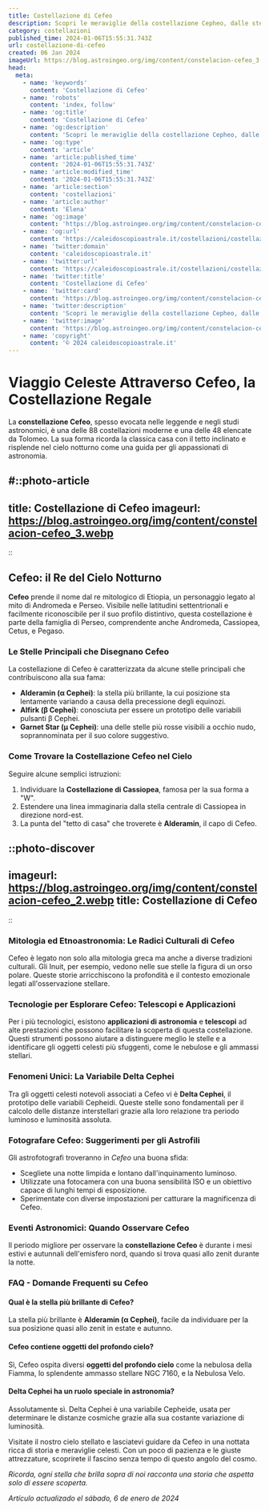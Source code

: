 ```yaml
---
title: Costellazione di Cefeo
description: Scopri le meraviglie della costellazione Cepheo, dalle stelle principali ai miti affascinanti. Avventurati nellastrologia notturna!
category: costellazioni
published_time: 2024-01-06T15:55:31.743Z
url: costellazione-di-cefeo
created: 06 Jan 2024
imageUrl: https://blog.astroingeo.org/img/content/constelacion-cefeo_3.webp
head:
  meta:
    - name: 'keywords'
      content: 'Costellazione di Cefeo'
    - name: 'robots'
      content: 'index, follow'
    - name: 'og:title'
      content: 'Costellazione di Cefeo'
    - name: 'og:description'
      content: 'Scopri le meraviglie della costellazione Cepheo, dalle stelle principali ai miti affascinanti. Avventurati nellastrologia notturna!'
    - name: 'og:type'
      content: 'article'
    - name: 'article:published_time'
      content: '2024-01-06T15:55:31.743Z'
    - name: 'article:modified_time'
      content: '2024-01-06T15:55:31.743Z'
    - name: 'article:section'
      content: 'costellazioni'
    - name: 'article:author'
      content: 'Elena'
    - name: 'og:image'
      content: 'https://blog.astroingeo.org/img/content/constelacion-cefeo_3.webp'
    - name: 'og:url'
      content: 'https://caleidoscopioastrale.it/costellazioni/costellazione-di-cefeo'
    - name: 'twitter:domain'
      content: 'caleidoscopioastrale.it'
    - name: 'twitter:url'
      content: 'https://caleidoscopioastrale.it/costellazioni/costellazione-di-cefeo'
    - name: 'twitter:title'
      content: 'Costellazione di Cefeo'
    - name: 'twitter:card'
      content: 'https://blog.astroingeo.org/img/content/constelacion-cefeo_3.webp'
    - name: 'twitter:description'
      content: 'Scopri le meraviglie della costellazione Cepheo, dalle stelle principali ai miti affascinanti. Avventurati nellastrologia notturna!'
    - name: 'twitter:image'
      content: 'https://blog.astroingeo.org/img/content/constelacion-cefeo_3.webp'
    - name: 'copyright'
      content: '© 2024 caleidoscopioastrale.it'
---
```

# Viaggio Celeste Attraverso Cefeo, la Costellazione Regale

La **constellazione Cefeo**, spesso evocata nelle leggende e negli studi astronomici, è una delle 88 costellazioni moderne e una delle 48 elencate da Tolomeo. La sua forma ricorda la classica casa con il tetto inclinato e risplende nel cielo notturno come una guida per gli appassionati di astronomia.

#::photo-article
---
title: Costellazione di Cefeo
imageurl: https://blog.astroingeo.org/img/content/constelacion-cefeo_3.webp
---
::

## Cefeo: il Re del Cielo Notturno

**Cefeo** prende il nome dal re mitologico di Etiopia, un personaggio legato al mito di Andromeda e Perseo. Visibile nelle latitudini settentrionali e facilmente riconoscibile per il suo profilo distintivo, questa costellazione è parte della famiglia di Perseo, comprendente anche Andromeda, Cassiopea, Cetus, e Pegaso.

### Le Stelle Principali che Disegnano Cefeo

La costellazione di Cefeo è caratterizzata da alcune stelle principali che contribuiscono alla sua fama:

- **Alderamin (α Cephei)**: la stella più brillante, la cui posizione sta lentamente variando a causa della precessione degli equinozi.
- **Alfirk (β Cephei)**: conosciuta per essere un prototipo delle variabili pulsanti β Cephei.
- **Garnet Star (μ Cephei)**: una delle stelle più rosse visibili a occhio nudo, soprannominata per il suo colore suggestivo.

### Come Trovare la Costellazione Cefeo nel Cielo

Seguire alcune semplici istruzioni:

1. Individuare la **Costellazione di Cassiopea**, famosa per la sua forma a "W".
2. Estendere una linea immaginaria dalla stella centrale di Cassiopea in direzione nord-est.
3. La punta del "tetto di casa" che troverete è **Alderamin**, il capo di Cefeo.

::photo-discover
---
imageurl: https://blog.astroingeo.org/img/content/constelacion-cefeo_2.webp
title: Costellazione di Cefeo
---
::

### Mitologia ed Etnoastronomia: Le Radici Culturali di Cefeo

Cefeo è legato non solo alla mitologia greca ma anche a diverse tradizioni culturali. Gli Inuit, per esempio, vedono nelle sue stelle la figura di un orso polare. Queste storie arricchiscono la profondità e il contesto emozionale legati all'osservazione stellare.

### Tecnologie per Esplorare Cefeo: Telescopi e Applicazioni

Per i più tecnologici, esistono **applicazioni di astronomia** e **telescopi** ad alte prestazioni che possono facilitare la scoperta di questa costellazione. Questi strumenti possono aiutare a distinguere meglio le stelle e a identificare gli oggetti celesti più sfuggenti, come le nebulose e gli ammassi stellari.

### Fenomeni Unici: La Variabile Delta Cephei

Tra gli oggetti celesti notevoli associati a Cefeo vi è **Delta Cephei**, il prototipo delle variabili Cepheidi. Queste stelle sono fondamentali per il calcolo delle distanze interstellari grazie alla loro relazione tra periodo luminoso e luminosità assoluta.

### Fotografare Cefeo: Suggerimenti per gli Astrofili

Gli astrofotografi troveranno in *Cefeo* una buona sfida:

- Scegliete una notte limpida e lontano dall'inquinamento luminoso.
- Utilizzate una fotocamera con una buona sensibilità ISO e un obiettivo capace di lunghi tempi di esposizione.
- Sperimentate con diverse impostazioni per catturare la magnificenza di Cefeo.

### Eventi Astronomici: Quando Osservare Cefeo 

Il periodo migliore per osservare la **constellazione Cefeo** è durante i mesi estivi e autunnali dell'emisfero nord, quando si trova quasi allo zenit durante la notte.

### FAQ - Domande Frequenti su Cefeo

#### Qual è la stella più brillante di Cefeo?

La stella più brillante è **Alderamin (α Cephei)**, facile da individuare per la sua posizione quasi allo zenit in estate e autunno.

#### Cefeo contiene oggetti del profondo cielo?

Sì, Cefeo ospita diversi **oggetti del profondo cielo** come la nebulosa della Fiamma, lo splendente ammasso stellare NGC 7160, e la Nebulosa Velo.

#### Delta Cephei ha un ruolo speciale in astronomia?

Assolutamente sì. Delta Cephei è una variabile Cepheide, usata per determinare le distanze cosmiche grazie alla sua costante variazione di luminosità.

Visitate il nostro cielo stellato e lasciatevi guidare da Cefeo in una nottata ricca di storia e meraviglie celesti. Con un poco di pazienza e le giuste attrezzature, scoprirete il fascino senza tempo di questo angolo del cosmo. 

*Ricorda, ogni stella che brilla sopra di noi racconta una storia che aspetta solo di essere scoperta.*

_Artículo actualizado el sábado, 6 de enero de 2024_